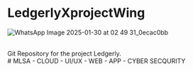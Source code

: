 # LedgerlyXprojectWing
![WhatsApp Image 2025-01-30 at 02 49 31_0ecac0bb](https://github.com/user-attachments/assets/1eb69113-453e-43b2-890c-a2bb2073cb00)
<br>

<br>
Git Repository for the project Ledgerly.
<br>
# MLSA
- CLOUD
- UI/UX
- WEB
- APP
- CYBER SECQURITY
  
